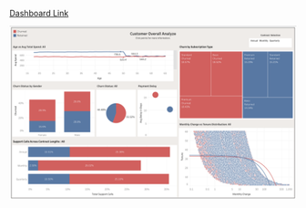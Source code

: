 [Dashboard Link](https://public.tableau.com/views/CustomerChurnDashboard_17460443662510/CustomerOverallAnalyze?:language=en-US&:sid=&:redirect=auth&:display_count=n&:origin=viz_share_link)

![Dashboard](Dashboard.png)